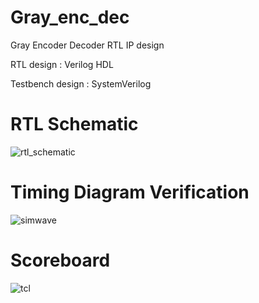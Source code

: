 # Gray_enc_dec

Gray Encoder Decoder RTL IP design

RTL design : Verilog HDL

Testbench design : SystemVerilog


# RTL Schematic
![rtl_schematic](https://github.com/arpitpaul/Gray_enc_dec/assets/111978808/95467803-57ee-4d2b-ab47-e101140641cb)

# Timing Diagram Verification
![simwave](https://github.com/arpitpaul/Gray_enc_dec/assets/111978808/ac850e7a-629c-4fbb-8ae0-414088fe7ee8)

# Scoreboard
![tcl](https://github.com/arpitpaul/Gray_enc_dec/assets/111978808/ecf48b86-4549-4e57-964e-55d49eaf4330)
